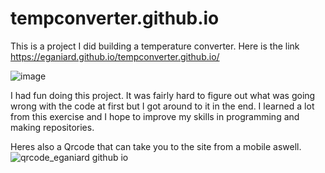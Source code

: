 # tempconverter.github.io

This is a project I did building a temperature converter. Here is the link https://eganiard.github.io/tempconverter.github.io/

![image](https://github.com/eganiard/tempconverter.github.io/assets/166179103/0cd1842d-5347-4367-b9b6-384a42614f57)

I had fun doing this project. It was fairly hard to figure out what was going wrong with the code at first but I got around to it in the end. I learned a lot from this exercise and I hope to improve my skills in programming and making repositories.

Heres also a Qrcode that can take you to the site from a mobile aswell. 
![qrcode_eganiard github io](https://github.com/eganiard/tempconverter.github.io/assets/166179103/1b1127a4-a4a5-4d5a-9ee1-dba1baf49640)
